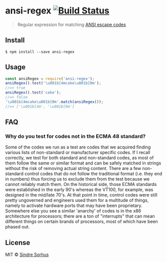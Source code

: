 # ansi-regex [![Build Status](https://travis-ci.org/chalk/ansi-regex.svg?branch=master)](https://travis-ci.org/chalk/ansi-regex)
> Regular expression for matching [ANSI escape codes](http://en.wikipedia.org/wiki/ANSI_escape_code)
## Install
```
$ npm install --save ansi-regex
```
## Usage
```js
const ansiRegex = require('ansi-regex');
ansiRegex().test('\u001b[4mcake\u001b[0m');
//=> true
ansiRegex().test('cake');
//=> false
'\u001b[4mcake\u001b[0m'.match(ansiRegex());
//=> ['\u001b[4m', '\u001b[0m']
```
## FAQ
### Why do you test for codes not in the ECMA 48 standard?
Some of the codes we run as a test are codes that we acquired finding various lists of non-standard or manufacturer specific codes. If I recall correctly, we test for both standard and non-standard codes, as most of them follow the same or similar format and can be safely matched in strings without the risk of removing actual string content. There are a few non-standard control codes that do not follow the traditional format (i.e. they end in numbers) thus forcing us to exclude them from the test because we cannot reliably match them.
On the historical side, those ECMA standards were established in the early 90's whereas the VT100, for example, was designed in the mid/late 70's. At that point in time, control codes were still pretty ungoverned and engineers used them for a multitude of things, namely to activate hardware ports that may have been proprietary. Somewhere else you see a similar 'anarchy' of codes is in the x86 architecture for processors; there are a ton of "interrupts" that can mean different things on certain brands of processors, most of which have been phased out.
## License
MIT © [Sindre Sorhus](http://sindresorhus.com)
